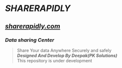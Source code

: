 # ***SHARERAPIDLY***
## ***[sharerapidly.com](url)***
### ***Data sharing Center***
> Share Your data Anywhere Securely and safely <br/>
 ***Designed And Develop By Deepak(PK Solutions)*** <br/>
> This repository is under development 
